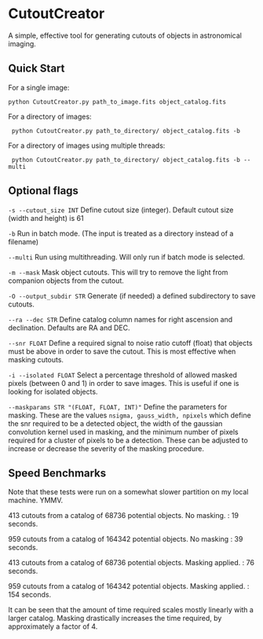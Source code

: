# CutoutCreator
A simple, effective tool for generating cutouts of objects in astronomical imaging. 

## Quick Start

For a single image:

```python CutoutCreator.py path_to_image.fits object_catalog.fits```

For a directory of images:

``` python CutoutCreator.py path_to_directory/ object_catalog.fits -b```

For a directory of images using multiple threads:

``` python CutoutCreator.py path_to_directory/ object_catalog.fits -b --multi```

## Optional flags

```-s --cutout_size INT``` Define cutout size (integer). Default cutout size (width and height) is 61

```-b``` Run in batch mode. (The input is treated as a directory instead of a filename)

```--multi``` Run using multithreading. Will only run if batch mode is selected.

```-m --mask``` Mask object cutouts. This will try to remove the light from companion objects from the cutout.

```-O --output_subdir STR``` Generate (if needed) a defined subdirectory to save cutouts. 

```--ra --dec STR``` Define catalog column names for right ascension and declination. Defaults are RA and DEC.

```--snr FLOAT``` Define a required signal to noise ratio cutoff (float) that objects must be above in order to save the cutout. This is most effective when masking cutouts.

```-i --isolated FLOAT``` Select a percentage threshold of allowed masked pixels (between 0 and 1) in order to save images. This is useful if one is looking for isolated objects. 

```--maskparams STR "(FLOAT, FLOAT, INT)"``` Define the parameters for masking. These are the values ```nsigma, gauss_width, npixels``` which define the snr required to be a detected object, the width of the gaussian convolution kernel used in masking, and the minimum number of pixels required for a cluster of pixels to be a detection. These can be adjusted to increase or decrease the severity of the masking procedure.

## Speed Benchmarks

Note that these tests were run on a somewhat slower partition on my local machine. YMMV.

413 cutouts from a catalog of 68736 potential objects. No masking. : 19 seconds.

959 cutouts from a catalog of 164342 potential objects. No masking : 39 seconds.

413 cutouts from a catalog of 68736 potential objects. Masking applied.  : 76 seconds.

959 cutouts from a catalog of 164342 potential objects. Masking applied. : 154 seconds.

It can be seen that the amount of time required scales mostly linearly with a larger catalog. Masking drastically increases the time required, by approximately a factor of 4.
